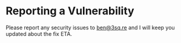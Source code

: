 # Reporting a Vulnerability

Please report any security issues to ben@3sq.re and I will keep you updated about the fix ETA.
